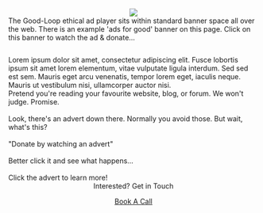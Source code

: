 <!-- Cheap Vertical Space -->
<div class="white-bg" style="height:2em;">
</div>
<!-- End of Cheap Vertical Space -->
<div class="row">
    <div class="col-md-12">
        <div class="col-md-10 offset-md-1">
            <div class="row">
                <!-- Desktop version of the ad.  It is persistent after closing the lightbox -->
                <div class="col-md-3 offset-md-2">
                    <div class="row">
                        <div class="col-md-12 d-none d-sm-block d-md-block">
                            <center>
                                <div class='goodloopad' id="goodloopad" data-format="medium-rectangle" data-mobile-format="medium-rectangle"></div>
                                <script src='//as.good-loop.com/unit.js?gl.variant=brand-funded' async></script>
                                <img src="img/mpu.png">
                            <center>
                        </div>
                    </div>
                </div>
                <!-- End of the Desktop Version of the Ad. -->
                <div class="col-md-5">
                    <div class="row">
                        <!-- Desktops/Laptops see this text -->
                        <span class="gl-font-3 justified font-20px d-none d-sm-block d-md-block">
                            The Good-Loop ethical ad player sits within standard banner space all over the web. There is an example 'ads for good' banner on this page. Click on this banner to watch the ad & donate...
                        </span>
                    </div>
                    <!-- Cheap Vertical Space -->
                    <div class="white-bg" style="height:2em;">
                    </div>
                    <div class="row">
                        <span class="gl-font-3 justified font-20px d-none d-sm-block d-md-block">
                            Lorem ipsum dolor sit amet, consectetur adipiscing elit. Fusce lobortis ipsum sit amet lorem elementum, vitae vulputate ligula interdum. Sed sed est sem. Mauris eget arcu venenatis, tempor lorem eget, iaculis neque. Mauris ut vestibulum nisi, ullamcorper auctor nisi.
                        </span>
                    </div>
                    <!-- End of Desktop/Laptop Text -->
                    <div class="row">
                        <!-- Mobile Devices See This text -->
                        <span class="gl-font-3 justified font-20px d-none d-block d-sm-none d-md-none">
                            Pretend you're reading your favourite website, blog, or forum. We won't judge. Promise.
                            <br>
                            <br>
                            Look, there's an advert down there. Normally you avoid those. <span class="red-font emphasis">But wait, what's this?</span>
                            <br>
                            <br>
                            "Donate by watching an advert"
                            <br>
                            <br>
                            Better click it and see what happens...
                            <br>
                            <br>
                            <span class="emphasis">Click the advert to learn more!</span>
                        </span>
                        <!-- End of Mobile Devices text -->
                    </div>
                </div>
                    <!-- Mobile Version of the Ad.  It disappears after being clicked -->
                    <div class="row">
                        <div class="col-md-12 d-none d-none d-block d-sm-none d-md-none">
                            <center>
                                <div class='goodloopad' id="goodloopad-mobile" data-format="medium-rectangle" data-mobile-format="medium-rectangle"></div>
                                <script src='//as.good-loop.com/unit.js?gl.variant=brand-funded' async></script>
                            <center>
                        </div>
                    </div>
                    <!-- End of the mobile version of the ad. -->
                </div>
                <div class="row">
                    <div class="col-md-12 fit-width">
                        <div class="col-md-6 offset-md-3">
                            <div class="col-md-10 offset-md-1">
                                <center>
                                    <span class="gl-font-1 gl-page-header-text">
                                        Interested? Get in Touch
                                    </span>
                                </center>
                            </div>
                        </div>
                    </div>
                </div>
                    <!-- Cheap Vertical Space -->
                    <div class="white-bg" style="height:1em;">
                    </div>
                    <!-- End of Cheap Vertical Space -->
                    <div class="row">
                        <div class="col-md-12 fit-width">
                            <center>
                                <a class="gl-button-link nav-link gl-font-1 constrained-width-button" href="book-a-call.html" target="_blank">Book A Call</a>
                            </center>
                        </div>
                    </div>
                    <!-- Cheap Vertical Space For Mobile Devices -->
                    <div class="white-bg d-none d-block d-sm-none d-md-none" style="height:8em;">
                    </div>
                    <!-- End of Cheap Vertical Space For Mobile Devices-->
                </div>
            </div>
        </div>
    </div>
</div>